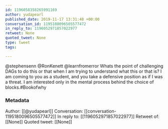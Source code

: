 ```yaml
---
id: 1196058358265991169
author: yudapearl
published_date: 2019-11-17 13:31:48 +00:00
conversation_id: 1195180096505577472
in_reply_to: 1196052971857022977
retweet: None
quoted_tweet: None
type: tweet
tags:

---
```


@stephensenn @RonKenett @learnfromerror Whats the point of challenging DAGs to do this or that when I am trying to understand what this or that is? I am coming to you as a student, and you take a defensive position as if I was a threat. I am interested only in  the mental process behind the choice of blocks.#Bookofwhy

### Metadata

Author: [[@yudapearl]]
Conversation: [[conversation-1195180096505577472]]
In reply to: [[1196052971857022977]]
Retweet of: [[None]]
Quoted tweet: [[None]]

